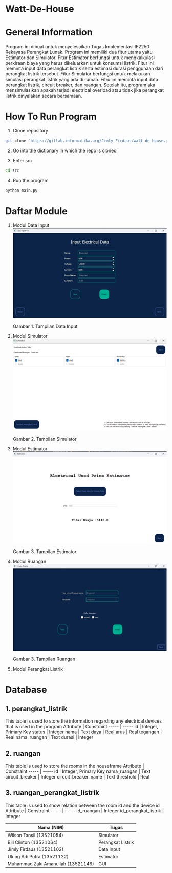 # Watt-De-House

# General Information
Program ini dibuat untuk menyelesaikan Tugas Implementasi IF2250 Rekayasa Perangkat Lunak. Program ini memiliki dua fitur utama yaitu Estimator dan Simulator. Fitur Estimator berfungsi untuk mengkalkulasi perkiraan biaya yang harus dikeluarkan untuk konsumsi listrik. Fitur ini meminta input data perangkat listrik serta estimasi durasi penggunaan dari perangkat listrik tersebut. Fitur Simulator berfungsi untuk melakukan simulasi perangkat listrik yang ada di rumah. Fitru ini meminta input data perangkat listrik, circuit breaker, dan ruangan. Setelah itu, program aka mensimulasikan apakah terjadi electrical overload atau tidak jika perangkat listrik dinyalakan secara bersamaan. 

# How To Run Program
1. Clone repository
```bash
git clone "https://gitlab.informatika.org/Jimly-Firdaus/watt-de-house.git"
```
2. Go into the dictionary in which the repo is cloned

3. Enter src
```bash
cd src
```
4. Run the program
```bash
python main.py
```

# Daftar Module
1. Modul Data Input\
![DataInput.png](images/DataInput.png)
    <p>Gambar 1. Tampilan Data Input</p>

2. Modul Simulator\
![Simulator.png](images/Simulator.png)
    <p>Gambar 2. Tampilan Simulator</p>

3. Modul Estimator\
![Estimator.png](images/Estimator.png)
    <p>Gambar 3. Tampilan Estimator</p>

4. Modul Ruangan \
![Ruangan.png](images/Ruangan.png)
    <p>Gambar 3. Tampilan Ruangan</p>

5. Modul Perangkat Listrik
# Database
## 1. perangkat_listrik
This table is used to store the information regarding any electrical devices that is used in the program
Attribute | Constraint
----- | -----
id | Integer, Primary Key
status | Integer
nama | Text
daya | Real
arus | Real
tegangan | Real
nama_ruangan | Text
durasi | Integer
## 2. ruangan
This table is used to store the rooms in the houseframe
Attribute | Constraint
----- | -----
id | Integer, Primary Key
nama_ruangan | Text
circuit_breaker | Integer
circuit_breaker_name | Text
threshold | Real
## 3. ruangan_perangkat_listrik
This table is used to show relation between the room id and the device id
Attribute | Constraint
----- | -----
id_ruangan | Integer
id_perangkat_listrik | Integer

Nama (NIM) | Tugas
----- | -----
Wilson Tansil (13521054) | Simulator
Bill Clinton (13521064) | Perangkat Listrik
Jimly Firdaus (13521102) | Data Input
Ulung Adi Putra (13521122) | Estimator
Muhammad Zaki Amanullah (13521146) | GUI 
